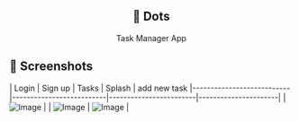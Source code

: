 


 <h2 align="center">📱 Dots</h2>
<p align="center">
 Task Manager App 
</p>


## 📸 Screenshots

| Login              | Sign up            | Tasks           | Splash           | add new task
|---------------------------|--------------------------|------------------------|----------------------|
| ![Image](https://github.com/user-attachments/assets/73d28067-6c4d-4394-a78a-47277047a9ff) | | ![Image](https://github.com/user-attachments/assets/89b06103-7aac-4d54-82e5-db432ba5502b) | ![Image](https://github.com/user-attachments/assets/17444358-2b11-4b77-96ca-358d3bcca3c9) |









 
